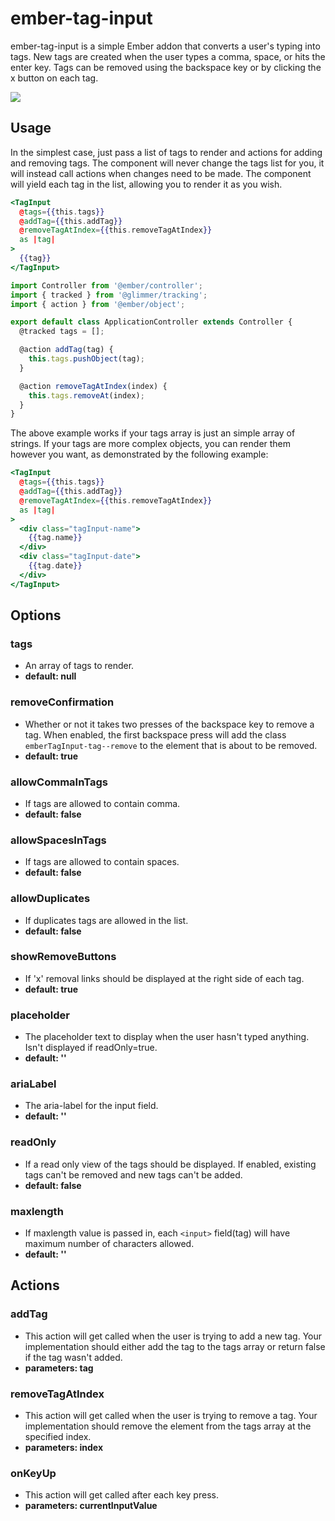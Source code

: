 # ember-tag-input


ember-tag-input is a simple Ember addon that converts a user's typing into tags. New tags are created when the user types a comma, space, or hits the enter key. Tags can be removed using the backspace key or by clicking the x button on each tag.

![](http://i.imgur.com/aVRvs7z.png)

## Usage

In the simplest case, just pass a list of tags to render and actions for adding and removing tags. The component will never change the tags list for you, it will instead call actions when changes need to be made. The component will yield each tag in the list, allowing you to render it as you wish.

```handlebars
<TagInput
  @tags={{this.tags}}
  @addTag={{this.addTag}}
  @removeTagAtIndex={{this.removeTagAtIndex}}
  as |tag|
>
  {{tag}}
</TagInput>
```

```js
import Controller from '@ember/controller';
import { tracked } from '@glimmer/tracking';
import { action } from '@ember/object';

export default class ApplicationController extends Controller {
  @tracked tags = [];

  @action addTag(tag) {
    this.tags.pushObject(tag);
  }

  @action removeTagAtIndex(index) {
    this.tags.removeAt(index);
  }
}
```

The above example works if your tags array is just an simple array of strings. If your tags are more complex objects, you can render them however you want, as demonstrated by the following example:

```handlebars
<TagInput
  @tags={{this.tags}}
  @addTag={{this.addTag}}
  @removeTagAtIndex={{this.removeTagAtIndex}}
  as |tag|
>
  <div class="tagInput-name">
    {{tag.name}}
  </div>
  <div class="tagInput-date">
    {{tag.date}}
  </div>
</TagInput>
```

## Options

### tags
- An array of tags to render.
- **default: null**

### removeConfirmation
- Whether or not it takes two presses of the backspace key to remove a tag. When enabled, the first backspace press will add the class `emberTagInput-tag--remove` to the element that is about to be removed.
- **default: true**

### allowCommaInTags
- If tags are allowed to contain comma.
- **default: false**

### allowSpacesInTags
- If tags are allowed to contain spaces.
- **default: false**

### allowDuplicates
- If duplicates tags are allowed in the list.
- **default: false**

### showRemoveButtons
- If 'x' removal links should be displayed at the right side of each tag.
- **default: true**

### placeholder
- The placeholder text to display when the user hasn't typed anything. Isn't displayed if readOnly=true.
- **default: ''**

### ariaLabel
- The aria-label for the input field.
- **default: ''**

### readOnly
- If a read only view of the tags should be displayed. If enabled, existing tags can't be removed and new tags can't be added.
- **default: false**

### maxlength
- If maxlength value is passed in, each `<input>` field(tag) will have maximum number of characters allowed.
- **default: ''**

## Actions

### addTag
- This action will get called when the user is trying to add a new tag. Your implementation should either add the tag to the tags array or return false if the tag wasn't added.
- **parameters: tag**

### removeTagAtIndex
- This action will get called when the user is trying to remove a tag. Your implementation should remove the element from the tags array at the specified index.
- **parameters: index**

### onKeyUp
- This action will get called after each key press.
- **parameters: currentInputValue**
